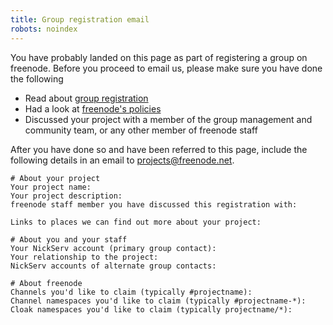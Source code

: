 ```yaml
---
title: Group registration email
robots: noindex
---
```


You have probably landed on this page as part of registering a group on freenode.
Before you proceed to email us, please make sure you have done the following

* Read about [group registration](/groupreg)
* Had a look at [freenode's policies](/policies)
* Discussed your project with a member of the group management and community team, or any other member of freenode staff

After you have done so and have been referred to this page, include the following
details in an email to <projects@freenode.net>.

    # About your project
    Your project name:
    Your project description:
    freenode staff member you have discussed this registration with:
    
    Links to places we can find out more about your project:
    
    # About you and your staff
    Your NickServ account (primary group contact):
    Your relationship to the project:
    NickServ accounts of alternate group contacts:
    
    # About freenode
    Channels you'd like to claim (typically #projectname):
    Channel namespaces you'd like to claim (typically #projectname-*):
    Cloak namespaces you'd like to claim (typically projectname/*):
